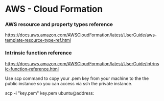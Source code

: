 # AWS - Cloud Formation

### AWS resource and property types reference

https://docs.aws.amazon.com/AWSCloudFormation/latest/UserGuide/aws-template-resource-type-ref.html

### Intrinsic function reference

https://docs.aws.amazon.com/AWSCloudFormation/latest/UserGuide/intrinsic-function-reference.html

Use scp command to copy your .pem key from your machine to the the public instance so you can access via ssh the private instance.

scp -i "key.pem" key.pem ubuntu@address:

